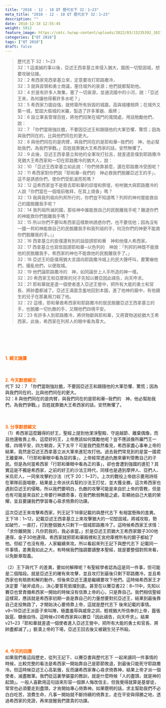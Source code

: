 ```yaml
---
title: "2018 - 12 - 18 QT 歷代志下 32：1~23"
meta_title: "2018 - 12 - 18 QT 歷代志下 32：1~23"
description: ""
date: 2018-12-18 12:55:45
weight: 5812
feature_image: https://cmtc.tw/wp-content/uploads/2022/03/15235392_10211799862337740_180693556567566654_o-1.webp
categories: ["QT 2018"]
tags: ["QT 2018"]
draft: false
---
```


<blockquote>歷代志下 32：1~23<br />
32：1 這虔誠的事以後，亞述王西拿基立來侵入猶大，圍困一切堅固城，想要攻破佔據。<br />
32：2 希西家見西拿基立來，定意要攻打耶路撒冷，<br />
32：3 就與首領和勇士商議，塞住城外的泉源；他們就都幫助他。<br />
32：4 於是有許多人聚集，塞了一切泉源，並通流國中的小河，說：「亞述王來，為何讓他得著許多水呢？」<br />
32：5 希西家力圖自強，就修築所有拆毀的城牆，高與城樓相齊；在城外又築一城，堅固大衛城的米羅，製造了許多軍器、盾牌；<br />
32：6 設立軍長管理百姓，將他們招聚在城門的寬闊處，用話勉勵他們，說：<br />
32：7 「你們當剛強壯膽，不要因亞述王和跟隨他的大軍恐懼、驚慌；因為與我們同在的，比與他們同在的更大。<br />
32：8 與他們同在的是肉臂，與我們同在的是耶和華─我們的　神，他必幫助我們，為我們爭戰。」百姓就靠猶大王希西家的話，安然無懼了。<br />
32：9 此後，亞述王西拿基立和他的全軍攻打拉吉，就差遣臣僕到耶路撒冷見猶大王希西家和一切在耶路撒冷的猶大人，說：<br />
32：10 「亞述王西拿基立如此說：『你們倚靠甚麼，還在耶路撒冷受困呢？<br />
32：11 希西家對你們說「耶和華─我們的　神必救我們脫離亞述王的手」，這不是誘惑你們，使你們受飢渴而死嗎？<br />
32：12 這希西家豈不是廢去耶和華的邱壇和祭壇，吩咐猶大與耶路撒冷的人說「你們當在一個壇前敬拜，在其上燒香」嗎？<br />
32：13 我與我列祖向列邦所行的，你們豈不知道嗎？列邦的神何嘗能救自己的國脫離我手呢？<br />
32：14 我列祖所滅的國，那些神中誰能救自己的民脫離我手呢？難道你們的神能救你們脫離我手嗎？<br />
32：15 所以你們不要叫希西家這樣欺哄誘惑你們，也不要信他；因為沒有一國一邦的神能救自己的民脫離我手和我列祖的手，何況你們的神更不能救你們脫離我的手。』」<br />
32：16 西拿基立的臣僕還有別的話毀謗耶和華　神和他僕人希西家。<br />
32：17 西拿基立也寫信毀謗耶和華─以色列的　神說：「列邦的神既不能救他的民脫離我手，希西家的神也不能救他的民脫離我手了。」<br />
32：18 亞述王的臣僕用猶大言語向耶路撒冷城上的民大聲呼叫，要驚嚇他們，擾亂他們，以便取城。<br />
32：19 他們論耶路撒冷的　神，如同論世上人手所造的神一樣。<br />
32：20 希西家王和亞摩斯的兒子先知以賽亞因此禱告，向天呼求。<br />
32：21 耶和華就差遣一個使者進入亞述王營中，把所有大能的勇士和官長、將帥盡都滅了。亞述王滿面含羞地回到本國，進了他神的廟中，有他親生的兒子在那裏用刀殺了他。<br />
32：22 這樣，耶和華救希西家和耶路撒冷的居民脫離亞述王西拿基立的手，也脫離一切仇敵的手，又賜他們四境平安。<br />
32：23 有許多人到耶路撒冷，將供物獻與耶和華，又將寶物送給猶大王希西家。此後，希西家在列邦人的眼中看為尊大。</blockquote><br />
&nbsp;<br />
<br />
&nbsp;<br />
<br />
<span style="color: #ff6600;"><strong>1. </strong><strong>經文誦讀</strong></span><br />
<br />
<span style="color: #ff6600;"><strong> </strong></span><br />
<br />
<span style="color: #ff6600;"><strong>2. 今天默想</strong><strong>經文<br />
</strong></span>代下 32：7 「你們當剛強壯膽，不要因亞述王和跟隨他的大軍恐懼、驚慌；因為與我們同在的，比與他們同在的更大。<br />
32：8 與他們同在的是肉臂，與我們同在的是耶和華─我們的　神，他必幫助我們，為我們爭戰。」百姓就靠猶大王希西家的話，安然無懼了。<br />
<br />
&nbsp;<br />
<br />
<span style="color: #ff6600;"><strong>3. 分享默想經文<br />
</strong></span>（1）希西家這麼難得的好王，聖經上提到他潔淨聖殿、守逾越節、離棄偶像，而且他還敬畏上帝。這麼好的王，上帝應該如何獎勵他呢？豈不應該像所羅門王一樣，四境平安，四方朝貢，天下太平？可是我們竟然看見，希西家盡心事奉上帝的結果，竟然是亞述王西拿基立派大軍來進犯攻打他。過去我們常見到的是當一國君王離棄神，「行耶和華眼中看為惡的事」，上帝經常透過仇敵來審判管教自己的子民。但是為何當希西家「行耶和華眼中看為正的事」，卻也會遭到強國的進犯？其實這是不獨是希西家，之前的好王約沙法王時代，同樣也是遇到摩押人、亞捫人、米烏尼人，一同來攻擊約沙法（代下 20：1~37）。上次的戰役上帝啟示要用詩班在軍隊前面唱歌，結果是上帝派伏兵幫約沙法王打仗，並大獲全勝。這次希西家也遇到亞述王的侵略，所以我們要明白，仇敵的攻擊可能是來自於上帝的管教，但是也有可能是來自於上帝要行神蹟奇事，在我們軟弱無能之處，彰顯祂自己大能的榮耀，並且要讓我們學習專心尋求倚靠的功課。<br />
<br />
這次亞述王來攻擊希西家，列王記下18章記載的與歷代志下 有相當懸殊的差異。王下18：1~12，記載亞述王西拿基立上來攻擊猶大的一切堅固城，將城攻取，勢如破竹，一直打，打到整個猶大只剩下一個城耶路撒冷了。這時候希西家王求情：「求你離開我；凡你罰我的，我必承當。」於是亞述王罰猶大王希西家銀子300他連得，金子30他連得。希西家就把耶和華殿裡和王宮府庫裡所有的銀子都給了他。但給了也沒有用，人家繼續來攻。所以看起來列王記下與歷代志下 記載同一件事情，差異竟如此之大，有時候我們強調要讀整本聖經，就是要整個對照來看，以免斷章取義。<br />
<br />
（2）王下與代下 的差異，要如何解釋呢？有聖經學者認為這是同一件事，但可能是二個階段。就是亞述王的確有來攻擊，並且攻打到最後只剩下耶路撒冷，並且希西家也有賠款和解的動作，但後來亞述王還是繼續要攻下他們。這時候希西家王才決定要「破斧成舟」，決心要誓死抵擋到底。甚至在以賽亞書22：8~11中，先知以賽亞也曾責備希西家一開始的時候沒有信靠上帝的心，只是靠自己。我們相信聖經這樣寫，應該就是希西家初期一直是靠自己的力量想要對抗亞述王，結果到最後靠自己走投無路了，才開始決心要倚靠上帝，這就是歷代志下 後來記載的事情。v9~19亞述王派臣子來叫陣，極盡羞辱與威脅之詞，輕視猶大所信奉的上帝，囂張跋扈、驕傲自恃。這時候v20希西家與以賽亞「因此禱告，向天呼求」。結果v21~23「耶和華就差遣一個使者進入亞述王營中，把所有大能的勇士和官長、將帥盡都滅了。」褻瀆上帝的下場，亞述王回去後又被親生兒子所殺。<br />
<br />
&nbsp;<br />
<br />
<span style="color: #ff6600;"><strong>4. 今天的回應<br />
</strong></span>如果我們看這段歷史，從列王記下、以賽亞書與歷代志下 一起來讀同一件事情的時候，比較完整的看法是希西家一開始靠自己是節節敗退，到最後只能死守耶路撒冷。但這時候亞述王心高氣傲，反而讓希西家專心尋求倚靠神，結果上帝才派一個使者，滅盡敵軍。我們從這裏學屬靈的教訓，就是什麼時候「人的盡頭，就是神的起頭」。一般人喜歡用這句話來形容一個罪人悔改信主，但我覺得就算是基督徒，常常也必須要走到盡頭，才肯開始專心倚靠神。如果聰明的話，求主幫助我們不必白白吃苦，浪費生命，凡事一開始就不斷持續的倚靠主，走在平安與得勝之地，透過希西家的見證，再來提醒我們寶貴的功課。<br />
<br />
&nbsp;
        